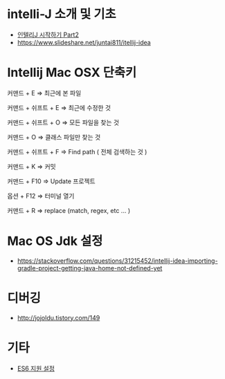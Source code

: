 # intelli-J 소개 및 기초
* [인텔리J 시작하기 Part2](https://beyondj2ee.wordpress.com/2013/06/15/%EC%9D%B8%ED%85%94%EB%A6%ACj-%EC%8B%9C%EC%9E%91%ED%95%98%EA%B8%B0-part2-getting-start-intellij-%EC%9E%90%EB%B0%94-%ED%94%84%EB%A1%9C%EC%A0%9D%ED%8A%B8%ED%8E%B8/)
* https://www.slideshare.net/juntai811/itellij-idea

# Intellij Mac OSX 단축키
커맨드 + E => 최근에 본 파일

커맨드 + 쉬프트 + E => 최근에 수정한 것

커맨드 + 쉬프트 + O => 모든 파일을 찾는 것

커맨드 + O => 클래스 파일만 찾는 것

커맨드 + 쉬프트 + F => Find path ( 전체 검색하는 것 )

커맨드 + K => 커밋

커맨드 + F10 => Update 프로젝트

옵션 + F12 => 터미널 열기

커맨드 + R => replace (match, regex, etc ... )

# Mac OS Jdk 설정
* https://stackoverflow.com/questions/31215452/intellij-idea-importing-gradle-project-getting-java-home-not-defined-yet

# 디버깅
* http://jojoldu.tistory.com/149

# 기타
* [ES6 지원 설정](https://intellij-support.jetbrains.com/hc/en-us/community/posts/207000815-How-do-I-enable-support-for-ECMA-6-)
